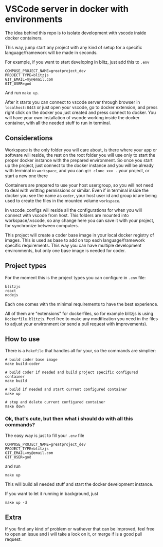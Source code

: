 # VSCode server in docker with environments

The idea behind this repo is to isolate development with vscode inside docker
containers.

This way, jump start any project with any kind of setup for a specific language/framework will be made in seconds.

For example, if you want to start developing in blitz, just add this to `.env`

```
COMPOSE_PROJECT_NAME=greatproject_dev
PROJECT_TYPE=blitzjs
GIT_EMAIL=my@email.com
GIT_USER=god
```

And run `make up`.

After it starts you can connect to vscode server through browser in `localhost:8443` or just open your vscode, go to docker extension, and press right click on the docker you just created and press connect to docker. You will have your own installation of vscode working inside the docker container, with all the needed stuff to run in terminal.

## Considerations

Workspace is the only folder you will care about, is there where your app or software will reside, the rest on the root folder you will use only to start the proper docker instance with the prepared environment. So once you start up the project, just connect to the docker instance and you will be already with terminal in `workspace`, and you can `git clone xxx .` your project, or start a new one there

Containers are prepared to use your host user:group, so you will not need to deal with writting permissions or similar. Even if in terminal inside the docker you see the name as `coder`, your host user id and group id are being used to create the files in the mounted volume `workspace`.

In vscode_configs will reside all the configurations for when you will connect with vscode from host. This folders are mounted into workspace/.vscode, so any change here you can save it with your project, for synchronize between computers.

This project will create a coder base image in your local docker registry of images. This is used as base to add on top each language/framework specific requirements. This way you can have multiple development environments, but only one base image is needed for coder.

## Project types

For the moment this is the project types you can configure in `.env` file:

```
blitzjs
react
nodejs
```

Each one comes with the minimal requirements to have the best experience.

All of them are "extensions" for dockerfiles, so for example blitzjs is using `Dockerfile.blitzjs`. Feel free to make any modification you need in the files to adjust your environment (or send a pull request with improvements).

## How to use

There is a `Makefile` that handles all for your, so the commands are simplier:

```
# build coder base image
make build-coder

# build coder if needed and build project specific configured container
make build

# build if needed and start current configured container
make up

# stop and delete current configured container
make down
```

### Ok, that's cute, but then what i should do with all this commands?

The easy way is just to fill your `.env` file

```
COMPOSE_PROJECT_NAME=greatproject_dev
PROJECT_TYPE=blitzjs
GIT_EMAIL=my@email.com
GIT_USER=god
```

and run

`make up`

This will build all needed stuff and start the docker development instance.

If you want to let it running in background, just

`make up -d`

## Extra

If you find any kind of problem or wathever that can be improved, feel free to open an issue and i will take a look on it, or merge if is a good pull request.